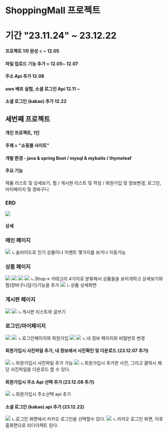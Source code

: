 # ShoppingMall 프로젝트
# 기간 "23.11.24" ~ 23.12.22
#### 프로젝트 1차 완성 = ~ 12.05   
  
#### 파일 업로드 기능 추가 = 12.05~ 12.07   
#### 주소 Api 추가 12.08 
#### aws 배포 실험, 소셜 로그인 Api 12.11 ~  
#### 소셜 로그인 (kakao) 추가 12.22      

## 세번째 프로젝트   
#### 개인 프로젝트, 1인     
#### 주제 = "쇼핑몰 사이트"     
#### 개발 환경 - java & spring Boot / mysql & mybatis / thymeleaf  
#### 주요 기능    
제품 리스트 및 상세보기, 찜 / 게시판 리스트 및 작성 / 회원가입 및 정보변경, 로그인, 마이페이지 및 장바구니       
### ERD
<img src="src/main/resources/static/images/erd.png">   
 
   



 


#### 상세 
### 메인 페이지
<img src="src/main/resources/static/images/home.png">
ㄴ슬라이드로 인기 상품이나 이벤트 몇가지를 보거나 이동가능




### 상품 페이지
<img src="src/main/resources/static/images/shop_outer.png">
<img src="src/main/resources/static/images/shop_top.png">
<img src="src/main/resources/static/images/shop_pants.png">
<img src="src/main/resources/static/images/shop_shoes.png">
ㄴShop-> 카테고리 4가지로 분류해서 상품들을 보이게하고 상세보기와 찜(장바구니담기)기능을 추가


<img src="src/main/resources/static/images/shop_detail.png">
ㄴ상품 상세화면



### 게시판 페이지
<img src="src/main/resources/static/images/board1.png">
<img src="src/main/resources/static/images/board_detail.png">
ㄴ게시판 리스트와 글쓰기







### 로그인/마이페이지
<img src="src/main/resources/static/images/login.png">
<img src="src/main/resources/static/images/join.png">
ㄴ로그인페이지와 회원가입

<img src="src/main/resources/static/images/mypage.png">
<img src="src/main/resources/static/images/mypage_change.png">
ㄴ내 정보 페이지와 비밀번호 변경

#### 회원가입시 사진파일 추가, 내 정보에서 사진확인 및 다운로드 (23.12.07 추가)
<img src="src/main/resources/static/images/uploadFile.png">
ㄴ회원가입시 사진파일 추가 가능
<img src="src/main/resources/static/images/mypage_picture.png">
ㄴ회원가입시 추가한 사진, 그리고 클릭시 해당 사진파일을 다운로드 할 수 있다.

#### 회원가입시 주소 Api 선택 추가 (23.12.08 추가)
<img src="src/main/resources/static/images/addressApi.png">
ㄴ회원가입시 주소선택 api 추가

#### 소셜 로그인 (kakao) api 추가 (23.12.22)
<img src="src/main/resources/static/images/kakaoLogin1.png">
ㄴ로그인 화면에서 카카오 로그인을 선택할수 있다.
<img src="src/main/resources/static/images/kakaoLogin2.png">
ㄴ카카오 로그인 화면, 이후 홈화면으로 리다이렉트 된다.
